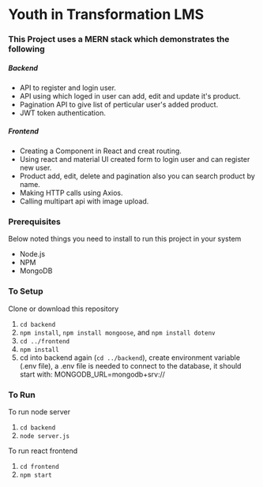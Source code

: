 # Youth in Transformation LMS

### This Project uses a MERN stack which demonstrates the following
##### Backend
- API to register and login user.
- API using which loged in user can add, edit and update it's product.
- Pagination API to give list of perticular user's added product.
- JWT token authentication.

##### Frontend
- Creating a Component in React and creat routing.
- Using react and material UI created form to login user and can register new user.
- Product add, edit, delete and pagination also you can search product by name.
- Making HTTP calls using Axios.
- Calling multipart api with image upload.

### Prerequisites
Below noted things you need to install to run this project in your system

- Node.js
- NPM
- MongoDB

### To Setup
Clone or download this repository

1. `cd backend`
2. `npm install`, `npm install mongoose`, and `npm install dotenv`
3. `cd ../frontend`
4. `npm install`
6. cd into backend again (`cd ../backend`), create environment variable (.env file), a .env file is needed to connect to the database, it should start with: 
MONGODB_URL=mongodb+srv://

### To Run
To run node server
1. `cd backend`
2. `node server.js`

To run react frontend
1. `cd frontend`
2. `npm start`


